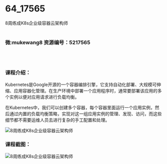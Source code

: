 # 64_17565
8周练成K8s企业级容器云架构师
<br/></br>
<h3>微:mukewang8 资源编号：5217565</h3>
<br/></br>
<h3>课程介绍：</h3>
<p>Kubernetes是Google开源的一个容器编排引擎，它支持自动化部署、大规模可伸缩、应用容器化管理。在生产环境中部署一个应用程序时，通常要部署该应用的多个实例以便对应用请求进行负载均衡。</p>
<p>在Kubernetes中，我们可以创建多个容器，每个容器里面运行一个应用实例，然后通过内置的负载均衡策略，实现对这一组应用实例的管理、发现、访问，而这些细节都不需要运维人员去进行复杂的手工配置和处理。</p>
<p><img src="https://www.ko996.com/wp-content/uploads/img/2021/01/1-44-300x205.png" alt="8周练成K8s企业级容器云架构师"></p>
<div class="info-desc">
<h3>课程截图：</h3>
<p><img src="https://www.ko996.com/wp-content/uploads/img/2021/01/2-51.png" alt="8周练成K8s企业级容器云架构师"></p>


			
</div>
